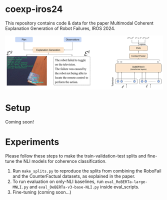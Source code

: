 # coexp-iros24
This repository contains code & data for the paper Multimodal Coherent Explanation Generation of Robot Failures, IROS 2024.

![](teaser.png)


# Setup
Coming soon!


# Experiments
Please follow these steps to make the train-validation-test splits and fine-tune the NLI models for coherence classification.

1. Run `make_splits.py` to reproduce the splits from combining the RoboFail and the CounterFactual datasets, as explained in the paper.
2. To run evaluation on only-NLI baselines, run `eval_RoBERTa-large-MNLI.py` and `eval_DeBERTa-v3-base-NLI.py` inside eval_scripts.
3. Fine-tuning (coming soon...)
